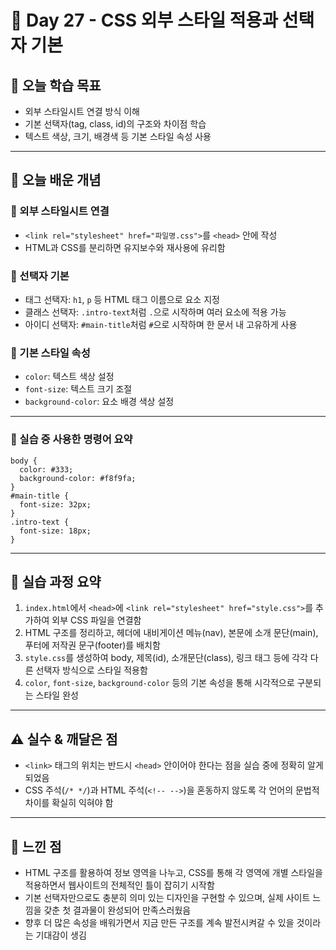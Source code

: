 # 📘 Day 27 - CSS 외부 스타일 적용과 선택자 기본

## 🎯 오늘 학습 목표
- 외부 스타일시트 연결 방식 이해
- 기본 선택자(tag, class, id)의 구조와 차이점 학습
- 텍스트 색상, 크기, 배경색 등 기본 스타일 속성 사용

---

## 🧠 오늘 배운 개념

### 🔹 외부 스타일시트 연결
- `<link rel="stylesheet" href="파일명.css">`를 `<head>` 안에 작성
- HTML과 CSS를 분리하면 유지보수와 재사용에 유리함

### 🔹 선택자 기본
- 태그 선택자: `h1`, `p` 등 HTML 태그 이름으로 요소 지정
- 클래스 선택자: `.intro-text`처럼 `.`으로 시작하며 여러 요소에 적용 가능
- 아이디 선택자: `#main-title`처럼 `#`으로 시작하며 한 문서 내 고유하게 사용

### 🔹 기본 스타일 속성
- `color`: 텍스트 색상 설정
- `font-size`: 텍스트 크기 조절
- `background-color`: 요소 배경 색상 설정

---

### 🔹 실습 중 사용한 명령어 요약

```
body {
  color: #333;
  background-color: #f8f9fa;
}
#main-title {
  font-size: 32px;
}
.intro-text {
  font-size: 18px;
}
```

---

## 🧪 실습 과정 요약
1. `index.html`에서 `<head>`에 `<link rel="stylesheet" href="style.css">`를 추가하여 외부 CSS 파일을 연결함
2. HTML 구조를 정리하고, 헤더에 내비게이션 메뉴(nav), 본문에 소개 문단(main), 푸터에 저작권 문구(footer)를 배치함
3. `style.css`를 생성하여 body, 제목(id), 소개문단(class), 링크 태그 등에 각각 다른 선택자 방식으로 스타일 적용함
4. `color`, `font-size`, `background-color` 등의 기본 속성을 통해 시각적으로 구분되는 스타일 완성

---

## ⚠️ 실수 & 깨달은 점
- `<link>` 태그의 위치는 반드시 `<head>` 안이어야 한다는 점을 실습 중에 정확히 알게 되었음
- CSS 주석(`/* */`)과 HTML 주석(`<!-- -->`)을 혼동하지 않도록 각 언어의 문법적 차이를 확실히 익혀야 함

---

## 💭 느낀 점
- HTML 구조를 활용하여 정보 영역을 나누고, CSS를 통해 각 영역에 개별 스타일을 적용하면서 웹사이트의 전체적인 틀이 잡히기 시작함
- 기본 선택자만으로도 충분히 의미 있는 디자인을 구현할 수 있으며, 실제 사이트 느낌을 갖춘 첫 결과물이 완성되어 만족스러웠음
- 향후 더 많은 속성을 배워가면서 지금 만든 구조를 계속 발전시켜갈 수 있을 것이라는 기대감이 생김
